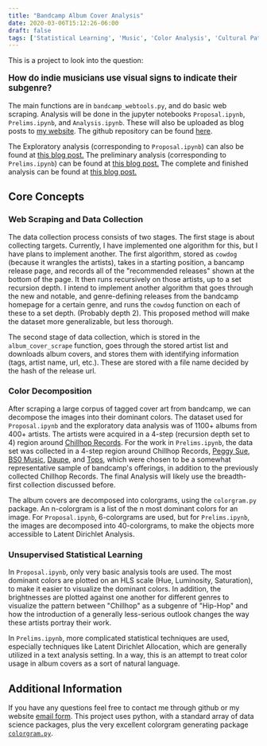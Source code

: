 ```yaml
---
title: "Bandcamp Album Cover Analysis"
date: 2020-03-06T15:12:26-06:00
draft: false
tags: ['Statistical Learning', 'Music', 'Color Analysis', 'Cultural Patterns']
---
```



This is a project to look into the question:

<big>

**How do indie musicians use visual signs to indicate their subgenre?**

</big>

The main functions are in `bandcamp_webtools.py`, and do basic web scraping. Analysis will be done in the jupyter notebooks `Proposal.ipynb`, `Prelims.ipynb`, and `Analysis.ipynb`. These will also be uploaded as blog posts to [my website](https://www.coeneedell.com). The github repository can be found [here](https://github.com/SoyBison/bandcamp-album-analysis).

The Exploratory analysis (corresponding to `Proposal.ipynb`) can also be found at [this blog post.](http://www.coeneedell.com/post/bandcamp_proposal) The preliminary analysis (corresponding to `Prelims.ipynb`) can be found at [this blog post.](https://www.coeneedell.com/post/bandcamp_prelims/) The complete and finished analysis can be found at [this blog post.](https://www.coeneedell.com/post/bandcamp_writeup/)

## Core Concepts

### Web Scraping and Data Collection

The data collection process consists of two stages. The first stage is about collecting targets. Currently, I have implemented one algorithm for this, but I have plans to implement another. The first algorithm, stored as `cowdog` (because it wrangles the artists), takes in a starting position, a bancamp release page, and records all of the "recommended releases" shown at the bottom of the page. It then runs recursively on those artists, up to a set recursion depth. I intend to implement another algorithm that goes through the new and notable, and genre-defining releases from the bandcamp homepage for a certain genre, and runs the `cowdog` function on each of these to a set depth. (Probably depth 2). This proposed method will make the dataset more generalizable, but less thorough.

The second stage of data collection, which is stored in the `album_cover_scrape` function, goes through the stored artist list and downloads album covers, and stores them with identifying information (tags, artist name, url, etc.). These are stored with a file name decided by the hash of the release url.

### Color Decomposition

After scraping a large corpus of tagged cover art from bandcamp, we can decompose the images into their dominant colors. The dataset used for `Proposal.ipynb` and the exploratory data analysis was of 1100+ albums from 400+ artists. The artists were acquired in a 4-step (recursion depth set to 4) region around [Chillhop Records](https://chillhop.bandcamp.com/). For the work in `Prelims.ipynb`, the data set was collected in a 4-step region around Chillhop Records, [Peggy Sue](https://peggysue.bandcamp.com), [BS0 Music](https://bs0music.bandcamp.com), [Daupe](https://daupe.bandcamp.com), and [Tops](https://tops.bandcamp.com), which were chosen to be a somewhat representative sample of bandcamp's offerings, in addition to the previously collected Chillhop Records. The final Analysis will likely use the breadth-first collection discussed before.

The album covers are decomposed into colorgrams, using the `colorgram.py` package. An n-colorgram is a list of the n most dominant colors for an image. For `Proposal.ipynb`, 6-colorgrams are used, but for `Prelims.ipynb`, the images are decomposed into 40-colorgrams, to make the objects more accessible to Latent Dirichlet Analysis.

### Unsupervised Statistical Learning

In `Proposal.ipynb`, only very basic analysis tools are used. The most dominant colors are plotted on an HLS scale (Hue, Luminosity, Saturation), to make it easier to visualize the dominant colors. In addition, the brightnesses are plotted against one another for different genres to visualize the pattern between "Chillhop" as a subgenre of "Hip-Hop" and how the introduction of a generally less-serious outlook changes the way these artists portray their work.

In `Prelims.ipynb`, more complicated statistical techniques are used, especially techniques like Latent Dirichlet Allocation, which are generally utilized in a text analysis setting. In a way, this is an attempt to treat color usage in album covers as a sort of natural language.


## Additional Information

If you have any questions feel free to contact me through github or my website [email form](https://www.coeneedell.com/#contact). This project uses python, with a standard array of data science packages, plus the very excellent colorgram generating package [`colorgram.py`](https://pypi.org/project/colorgram.py/).